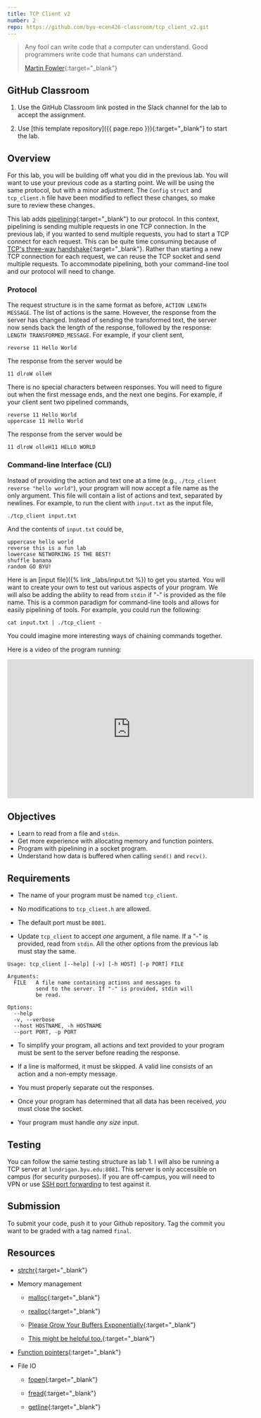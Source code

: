 ```yaml
---
title: TCP Client v2
number: 2
repo: https://github.com/byu-ecen426-classroom/tcp_client_v2.git
---
```


> Any fool can write code that a computer can understand. Good programmers write code that humans can understand.
> 
> [Martin Fowler](https://en.wikipedia.org/wiki/Martin_Fowler_(software_engineer)){:target="_blank"}

## GitHub Classroom

1. Use the GitHub Classroom link posted in the Slack channel for the lab to accept the assignment.

2. Use [this template repository]({{ page.repo }}){:target="_blank"} to start the lab.

## Overview
For this lab, you will be building off what you did in the previous lab. You will want to use your previous code as a starting point. We will be using the same protocol, but with a minor adjustment. The `Config` `struct` and `tcp_client.h` file have been modified to reflect these changes, so make sure to review these changes.

This lab adds [pipelining](https://en.wikipedia.org/wiki/Pipeline_(computing)){:target="_blank"} to our protocol. In this context, pipelining is sending multiple requests in one TCP connection. In the previous lab, if you wanted to send multiple requests, you had to start a TCP connect for each request. This can be quite time consuming because of [TCP's three-way handshake](https://en.wikipedia.org/wiki/Transmission_Control_Protocol#Connection_establishment){:target="_blank"}. Rather than starting a new TCP connection for each request, we can reuse the TCP socket and send multiple requests. To accommodate pipelining, both your command-line tool and our protocol will need to change. 

### Protocol

The request structure is in the same format as before, `ACTION LENGTH MESSAGE`. The list of actions is the same. However, the response from the server has changed. Instead of sending the transformed text, the server now sends back the length of the response, followed by the response: `LENGTH TRANSFORMED_MESSAGE`. For example, if your client sent,

```
reverse 11 Hello World
```

The response from the server would be

```
11 dlroW olleH
```

There is no special characters between responses. You will need to figure out when the first message ends, and the next one begins. For example, if your client sent two pipelined commands,

```
reverse 11 Hello World
uppercase 11 Hello World
```

The response from the server would be

```
11 dlroW olleH11 HELLO WORLD
```


### Command-line Interface (CLI)

Instead of providing the action and text one at a time (e.g., `./tcp_client reverse "hello world"`), your program will now accept a file name as the only argument. This file will contain a list of actions and text, separated by newlines. For example, to run the client with `input.txt` as the input file,

```
./tcp_client input.txt
```

And the contents of `input.txt` could be,

```
uppercase hello world
reverse this is a fun lab
lowercase NETWORKING IS THE BEST!
shuffle banana
random GO BYU!
```

Here is an [input file]({% link _labs/input.txt %}) to get you started. You will want to create your own to test out various aspects of your program. We will also be adding the ability to read from `stdin` if "-" is provided as the file name. This is a common paradigm for command-line tools and allows for easily pipelining of tools. For example, you could run the following:

```
cat input.txt | ./tcp_client -
```

You could imagine more interesting ways of chaining commands together. 

Here is a video of the program running:

<iframe width="560" height="315" src="https://www.youtube-nocookie.com/embed/V_jFzM07lio" frameborder="0" allow="accelerometer; autoplay; encrypted-media; gyroscope; picture-in-picture" allowfullscreen></iframe>


## Objectives

- Learn to read from a file and `stdin`.
- Get more experience with allocating memory and function pointers.
- Program with pipelining in a socket program.
- Understand how data is buffered when calling `send()` and `recv()`.


## Requirements

- The name of your program must be named `tcp_client`.

- No modifications to `tcp_client.h` are allowed.

- The default port must be `8081`.

- Update `tcp_client` to accept *one* argument, a file name. If a "-" is provided, read from `stdin`. All the other options from the previous lab must stay the same.

```
Usage: tcp_client [--help] [-v] [-h HOST] [-p PORT] FILE

Arguments:
  FILE   A file name containing actions and messages to
         send to the server. If "-" is provided, stdin will
         be read.

Options:
  --help
  -v, --verbose
  --host HOSTNAME, -h HOSTNAME
  --port PORT, -p PORT
```

- To simplify your program, all actions and text provided to your program must be sent to the server before reading the response.

- If a line is malformed, it must be skipped. A valid line consists of an action and a non-empty message.

- You must properly separate out the responses.

- Once your program has determined that all data has been received, *you* must close the socket.

- Your program must handle *any size* input.


## Testing

You can follow the same testing structure as lab 1. I will also be running a TCP server at `lundrigan.byu.edu:8081`. This server is only accessible on campus (for security purposes). If you are off-campus, you will need to VPN or use [SSH port forwarding](https://help.ubuntu.com/community/SSH/OpenSSH/PortForwarding) to test against it.


## Submission

To submit your code, push it to your Github repository. Tag the commit you want to be graded with a tag named `final`.


## Resources

- [strchr](http://www.cplusplus.com/reference/cstring/strchr/){:target="_blank"}

- Memory management
    - [malloc](https://en.cppreference.com/w/c/memory/malloc){:target="_blank"}

    - [realloc](https://en.cppreference.com/w/c/memory/realloc){:target="_blank"}

    - [Please Grow Your Buffers Exponentially](https://blog.mozilla.org/nnethercote/2014/11/04/please-grow-your-buffers-exponentially/){:target="_blank"}

    - [This might be helpful too.](https://stackoverflow.com/questions/15409453/pointer-being-reallocd-was-not-allocated){:target="_blank"}

- [Function pointers](https://www.learn-c.org/en/Function_Pointers){:target="_blank"}

- File IO
    - [fopen](http://www.cplusplus.com/reference/cstdio/fopen/){:target="_blank"}

    - [fread](http://www.cplusplus.com/reference/cstdio/fread/){:target="_blank"}

    - [getline](https://linux.die.net/man/3/getline){:target="_blank"}
